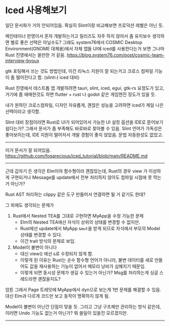# Iced 사용해보기

일단 문서화가 거의 안되어있음. 확실히 Slint이랑 비교해보면 프로덕션 레벨은 아닌 듯.

메인테이너 한명이서 혼자 개발하는거고 릴리즈도 자주 하지 않아서 좀 유지보수 생각하면 별로 좋은 선택은 아닐수도? 
그래도 system76에서 COSMIC Desktop Environment(GNOME 대체용)에서 자체 앱들 UI에 iced를 사용한다는거 보면 그나마 Rust 진영에서는 쓸만한 거 같음.
https://blog.system76.com/post/cosmic-team-interview-byoux

gtk 포팅해서 쓰는 것도 방법인데, 이건 리눅스 지원이 잘 되는거고 크로스 컴파일 기능이 좀 떨어진다고 함. (slint나 iced 대비)

Rust 진영에서 데스트톱 앱 개발하려면 tauri, slint, iced, egui, gtk-rs 요정도가 있고, 거기에 좀 애매한것도 하면 flutter + rust 나 godot 같은 게임엔진 정도가 있을 듯.

내가 원하던 크로스컴파일, 디자인 자유롭게, 괜찮은 성능을 고려하면 iced가 제일 나은 선택이라고 생각함.

Slint 대비 장점이라면 Rust로 UI가 되어있어서 가능한 UI 설정 옵션을 IDE로 뜯어보기 쉽다는거? 그래서 문서가 좀 부족해도 바로바로 찾아볼 수 있음.
Slint 언어가 가독성은 좋아보이는데, IDE 지원이 떨어저서 개발 경험이 좋지 않았음. 문법 자동완성도 없었고.

---

이거 문서가 잘 되어있음.
https://github.com/fogarecious/iced_tutorial/blob/main/README.md 

---

근데 갑자기 든 생각은 Elm이야 함수형이라 괜찮았는데, Rust의 경우 view 가 이상하게 구현되거나 Message를 update에서 전부 처리하지 않아도 컴파일 시점에 못 막는거 아닌가?

Rust AST 처리하는 clippy 같은 도구 만들어서 연결하면 될 거 같기도 한데?

그 외에도 생각되는 문제가
1. Rust에서 Nested TEA를 그대로 구현하면 MyApp을 수정 가능한 문제
   - Elm의 Nested TEA에선 자식이 상위의 상태를 변경할 수 없지만. 
   - Rust에선 update에서 MyApp `&mut`을 받게 되므로 자식에서 부모의 Model 상태를 변경할 수 있다.   
   - 이건 trait 방식의 문제로 보임.
2. Model이 불변이 아니다
    - 대신 view() 에선 `&`로 수정되지 않게 함.
    - 이렇게 된 이유는 Rust는 순수 함수형 언어가 아니라, 불변 데이터를 새로 만들어도 값을 재사용하는 기능이 없어서 메모리 낭비가 심해지기 때문임.
    - 이렇게 되면 동시성 문제가 생길 수 있는거 아닌가? Msg를 처리하는게 싱글 스레드라면 괜찮을지도?

암튼 그래서 Page 트레잇에 MyApp에서 dyn으로 보는게 1번 문제를 해결할 수 있음. 대신 Elm과 다르게 코드만 보고 동작이 명확하지 않게 됨.

Model이 불변이 아닌건 단점이 맞을 듯. 그리고 그냥 구조체만 관리하는 방식 같은데, 이러면 Undo 기능도 없는거 아닌가? 뭐 쓸일이 있을진 모르겠지만.  

---
